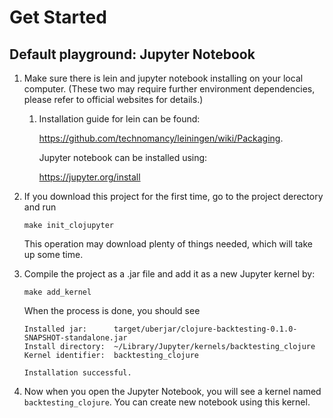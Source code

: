 # Get Started

## Default playground: Jupyter Notebook

1. Make sure there is lein and jupyter notebook installing on your local computer. (These two may require further environment dependencies, please refer to official websites for details.)

   1. Installation guide for lein can be found:

      https://github.com/technomancy/leiningen/wiki/Packaging.

      Jupyter notebook can be installed using: 

      https://jupyter.org/install

2. If you download this project for the first time, go to the project derectory and run

   `make init_clojupyter`

   This operation may download plenty of things needed, which will take up some time.

3. Compile the project as a .jar file and add it as a new Jupyter kernel by:

   `make add_kernel`

   When the process is done, you should see

       Installed jar:      target/uberjar/clojure-backtesting-0.1.0-SNAPSHOT-standalone.jar
       Install directory:  ~/Library/Jupyter/kernels/backtesting_clojure
       Kernel identifier:  backtesting_clojure
       
       Installation successful.

4. Now when you open the Jupyter Notebook, you will see a kernel named `backtesting_clojure`. You can create new notebook using this kernel.